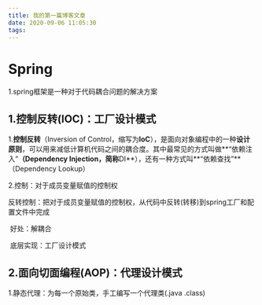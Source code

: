 ```yaml
---
title: 我的第一篇博客文章
date: 2020-09-06 11:05:30
tags:
---
```


# Spring

1.spring框架是一种对于代码耦合问题的解决方案



## 1.控制反转(IOC)：工厂设计模式

1.**控制反转**（Inversion of Control，缩写为**IoC**），是面向对象编程中的一种**设计原则**，可以用来减低计算机代码之间的耦合度。其中最常见的方式叫做**“依赖注入”**（Dependency Injection，简称**DI**），还有一种方式叫**“依赖查找”**（Dependency Lookup）

2.控制：对于成员变量赋值的控制权

​	反转控制：把对于成员变量赋值的控制权，从代码中反转(转移)到spring工厂和配置文件中完成

​	好处：解耦合

​	底层实现：工厂设计模式





## 2.面向切面编程(AOP)：代理设计模式

1.静态代理：为每一个原始类，手工编写一个代理类(.java .class)